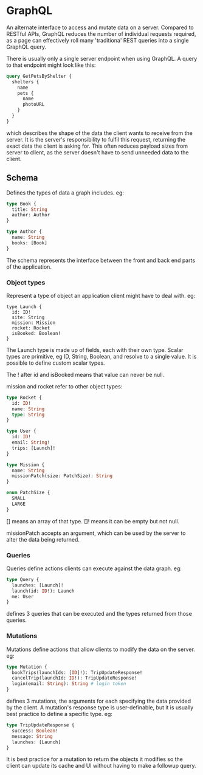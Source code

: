 # GraphQL

An alternate interface to access and mutate data on a server. Compared to RESTful APIs, GraphQL reduces the number of individual requests required, as a page can effectively roll many 'traditiona' REST queries into a single GraphQL query.

There is usually only a single server endpoint when using GraphQL. A query to that endpoint might look like this:

```graphql
query GetPetsByShelter {
  shelters {
    name
    pets {
      name
      photoURL
    }
  }
}
```

which describes the shape of the data the client wants to receive from the server. It is the server's responsibility to fulfil this request, returning the exact data the client is asking for. This often reduces payload sizes from server to client, as the server doesn't have to send unneeded data to the client.

## Schema

Defines the types of data a graph includes. eg:

```graphql
type Book {
  title: String
  author: Author
}

type Author {
  name: String
  books: [Book]
}
```

The schema represents the interface between the front and back end parts of the application.

### Object types

Represent a type of object an application client might have to deal with. eg:

```grapql
type Launch {
  id: ID!
  site: String
  mission: Mission
  rocket: Rocket
  isBooked: Boolean!
}
```

The Launch type is made up of fields, each with their own type. Scalar types are primitive, eg ID, String, Boolean, and resolve to a single value. It is possible to define custom scalar types.

The ! after id and isBooked means that value can never be null.

mission and rocket refer to other object types:

```graphql
type Rocket {
  id: ID!
  name: String
  type: String
}

type User {
  id: ID!
  email: String!
  trips: [Launch]!
}

type Mission {
  name: String
  missionPatch(size: PatchSize): String
}

enum PatchSize {
  SMALL
  LARGE
}
```

[] means an array of that type. []! means it can be empty but not null.

missionPatch accepts an argument, which can be used by the server to alter the data being returned.

### Queries

Queries define actions clients can execute against the data graph. eg:

```graphql
type Query {
  launches: [Launch]!
  launch(id: ID!): Launch
  me: User
}
```

defines 3 queries that can be executed and the types returned from those queries.

### Mutations

Mutations define actions that allow clients to modify the data on the server. eg:

```graphql
type Mutation {
  bookTrips(launchIds: [ID]!): TripUpdateResponse!
  cancelTrip(launchId: ID!): TripUpdateResponse!
  login(email: String): String # login token
}
```

defines 3 mutations, the arguments for each specifying the data provided by the client. A mutation's response type is user-definable, but it is usually best practice to define a specific type. eg:

```graphql
type TripUpdateResponse {
  success: Boolean!
  message: String
  launches: [Launch]
}
```

It is best practice for a mutation to return the objects it modifies so the client can update its cache and UI without having to make a followup query.
